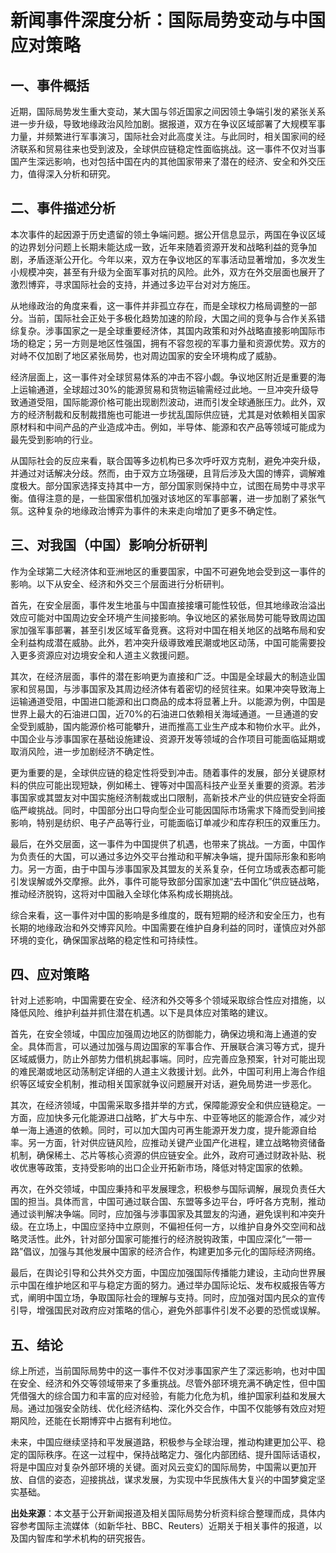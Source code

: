 # 新闻事件深度分析：国际局势变动与中国应对策略

## 一、事件概括

   近期，国际局势发生重大变动，某大国与邻近国家之间因领土争端引发的紧张关系进一步升级，导致地缘政治风险加剧。据报道，双方在争议区域部署了大规模军事力量，并频繁进行军事演习，国际社会对此高度关注。与此同时，相关国家间的经济联系和贸易往来也受到波及，全球供应链稳定性面临挑战。这一事件不仅对当事国产生深远影响，也对包括中国在内的其他国家带来了潜在的经济、安全和外交压力，值得深入分析和研究。

## 二、事件描述分析

   本次事件的起因源于历史遗留的领土争端问题。据公开信息显示，两国在争议区域的边界划分问题上长期未能达成一致，近年来随着资源开发和战略利益的竞争加剧，矛盾逐渐公开化。今年以来，双方在争议地区的军事活动显著增加，多次发生小规模冲突，甚至有升级为全面军事对抗的风险。此外，双方在外交层面也展开了激烈博弈，寻求国际社会的支持，并通过多边平台对对方施压。

   从地缘政治的角度来看，这一事件并非孤立存在，而是全球权力格局调整的一部分。当前，国际社会正处于多极化趋势加速的阶段，大国之间的竞争与合作关系错综复杂。涉事国家之一是全球重要经济体，其国内政策和对外战略直接影响国际市场的稳定；另一方则是地区性强国，拥有不容忽视的军事力量和资源优势。双方的对峙不仅加剧了地区紧张局势，也对周边国家的安全环境构成了威胁。

   经济层面上，这一事件对全球贸易体系的冲击不容小觑。争议地区附近是重要的海上运输通道，全球超过30%的能源贸易和货物运输需经过此地。一旦冲突升级导致通道受阻，国际能源价格可能出现剧烈波动，进而引发全球通胀压力。此外，双方的经济制裁和反制裁措施也可能进一步扰乱国际供应链，尤其是对依赖相关国家原材料和中间产品的产业造成冲击。例如，半导体、能源和农产品等领域可能成为最先受到影响的行业。

   从国际社会的反应来看，联合国等多边机构已多次呼吁双方克制，避免冲突升级，并通过对话解决分歧。然而，由于双方立场强硬，且背后涉及大国的博弈，调解难度极大。部分国家选择支持其中一方，部分国家则保持中立，试图在局势中寻求平衡。值得注意的是，一些国家借机加强对该地区的军事部署，进一步加剧了紧张气氛。这种复杂的地缘政治博弈为事件的未来走向增加了更多不确定性。

## 三、对我国（中国）影响分析研判

   作为全球第二大经济体和亚洲地区的重要国家，中国不可避免地会受到这一事件的影响。以下从安全、经济和外交三个层面进行分析研判。

   首先，在安全层面，事件发生地虽与中国直接接壤可能性较低，但其地缘政治溢出效应可能对中国周边安全环境产生间接影响。争议地区的紧张局势可能导致周边国家加强军事部署，甚至引发区域军备竞赛。这将对中国在相关地区的战略布局和安全利益构成潜在威胁。此外，若冲突升级導致难民潮或地区动荡，中国可能需要投入更多资源应对边境安全和人道主义救援问题。

   其次，在经济层面，事件的潜在影响更为直接和广泛。中国是全球最大的制造业国家和贸易国，与涉事国家及其周边经济体有着密切的经贸往来。如果冲突导致海上运输通道受阻，中国进口能源和出口商品的成本将显著上升。以能源为例，中国是世界上最大的石油进口国，近70%的石油进口依赖相关海域通道。一旦通道的安全受到威胁，国内能源价格可能攀升，进而推高工业生产成本和物价水平。此外，中国企业与涉事国家在基础设施建设、资源开发等领域的合作项目可能面临延期或取消风险，进一步加剧经济不确定性。

   更为重要的是，全球供应链的稳定性将受到冲击。随着事件的发展，部分关键原材料的供应可能出现短缺，例如稀土、锂等对中国高科技产业至关重要的资源。若涉事国家或其盟友对中国实施经济制裁或出口限制，高新技术产业的供应链安全将面临严峻挑战。同时，中国部分出口导向型企业可能因国际市场需求下降而受到间接影响，特别是纺织、电子产品等行业，可能面临订单减少和库存积压的双重压力。

   最后，在外交层面，这一事件为中国提供了机遇，也带来了挑战。一方面，中国作为负责任的大国，可以通过多边外交平台推动和平解决争端，提升国际形象和影响力。另一方面，由于中国与涉事国家及其盟友的关系复杂，任何立场或表态都可能引发误解或外交摩擦。此外，事件可能导致部分国家加速“去中国化”供应链战略，推动经济脱钩，这将对中国融入全球化体系构成长期挑战。

   综合来看，这一事件对中国的影响是多维度的，既有短期的经济和安全压力，也有长期的地缘政治和外交博弈风险。中国需要在维护自身利益的同时，谨慎应对外部环境的变化，确保国家战略的稳定性和可持续性。

## 四、应对策略

   针对上述影响，中国需要在安全、经济和外交等多个领域采取综合性应对措施，以降低风险、维护利益并抓住潜在机遇。以下是具体应对策略的建议。

   首先，在安全领域，中国应加强周边地区的防御能力，确保边境和海上通道的安全。具体而言，可以通过加强与周边国家的军事合作、开展联合演习等方式，提升区域威慑力，防止外部势力借机挑起事端。同时，应完善应急预案，针对可能出现的难民潮或地区动荡制定详细的人道主义救援计划。此外，中国可利用上海合作组织等区域安全机制，推动相关国家就争议问题展开对话，避免局势进一步恶化。

   其次，在经济领域，中国需采取多措并举的方式，保障能源安全和供应链稳定。一方面，应加快多元化能源进口战略，扩大与中东、中亚等地区的能源合作，减少对单一海上通道的依赖。同时，可以加大国内可再生能源开发力度，提升能源自给率。另一方面，针对供应链风险，应推动关键产业国产化进程，建立战略物资储备机制，确保稀土、芯片等核心资源的供应链安全。此外，政府可通过财政补贴、税收优惠等政策，支持受影响的出口企业开拓新市场，降低对特定国家的依赖。

   再次，在外交领域，中国应秉持和平发展理念，积极参与国际调解，展现负责任大国的担当。具体而言，中国可通过联合国、东盟等多边平台，呼吁各方克制，推动通过谈判解决争端。同时，应加强与涉事国家及其盟友的沟通，避免误判和冲突升级。在立场上，中国应坚持中立原则，不偏袒任何一方，以维护自身外交空间和战略灵活性。此外，针对部分国家可能推行的经济脱钩政策，中国应深化“一带一路”倡议，加强与其他发展中国家的经济合作，构建更加多元化的国际经济网络。

   最后，在舆论引导和公共外交方面，中国应加强国际传播能力建设，主动向世界展示中国在维护地区和平与稳定方面的努力。通过举办国际论坛、发布权威报告等方式，阐明中国立场，争取国际社会的理解与支持。同时，应加强对国内民众的宣传引导，增强国民对政府应对策略的信心，避免外部事件引发不必要的恐慌或误解。

## 五、结论

   综上所述，当前国际局势中的这一事件不仅对涉事国家产生了深远影响，也对中国在安全、经济和外交等领域带来了多重挑战。尽管外部环境充满不确定性，但中国凭借强大的综合国力和丰富的应对经验，有能力化危为机，维护国家利益和发展大局。通过加强安全防线、优化经济结构、深化外交合作，中国不仅能够有效应对短期风险，还能在长期博弈中占据有利地位。

   未来，中国应继续坚持和平发展道路，积极参与全球治理，推动构建更加公平、稳定的国际秩序。在这一过程中，保持战略定力、强化内部团结、提升国际话语权，将是中国应对复杂外部环境的关键。面对风云变幻的国际局势，中国需以更加开放、自信的姿态，迎接挑战，谋求发展，为实现中华民族伟大复兴的中国梦奠定坚实基础。

**出处来源**：本文基于公开新闻报道及相关国际局势分析资料综合整理而成，具体内容参考国际主流媒体（如新华社、BBC、Reuters）近期关于相关事件的报道，以及国内智库和学术机构的研究报告。